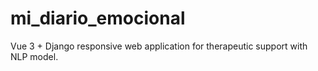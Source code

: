 # mi_diario_emocional
 Vue 3 + Django responsive web application for therapeutic support with NLP model.
